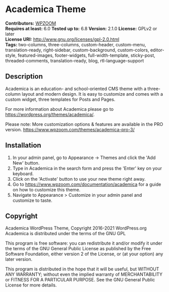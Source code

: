 # Academica Theme
**Contributors:** [WPZOOM](https://profiles.wordpress.org/WPZOOM)  
**Requires at least:** 6.0
**Tested up to:** 6.8
**Version:** 2.1.0
**License:** GPLv2 or later  
**License URI:** http://www.gnu.org/licenses/gpl-2.0.html  
**Tags:** two-columns, three-columns, custom-header, custom-menu, translation-ready, right-sidebar, custom-background, custom-colors, editor-style, featured-images, footer-widgets, full-width-template, sticky-post, threaded-comments, translation-ready, blog, rtl-language-support 

## Description

Academica is an education- and school-oriented CMS theme with a three-column layout and modern design. It is easy to customize and comes with a custom widget, three templates for Posts and Pages.

For more information about Academica please go to https://wordpress.org/themes/academica/.

Please note:
More customization options & features are available in the PRO version.
https://www.wpzoom.com/themes/academica-pro-3/

## Installation

1. In your admin panel, go to Appearance -> Themes and click the 'Add New' button.
2. Type in Academica in the search form and press the 'Enter' key on your keyboard.
3. Click on the 'Activate' button to use your new theme right away.
4. Go to https://www.wpzoom.com/documentation/academica for a guide on how to customize this theme.
5. Navigate to Appearance > Customize in your admin panel and customize to taste.


## Copyright

Academica WordPress Theme, Copyright 2016-2021 WordPress.org
Academica is distributed under the terms of the GNU GPL

This program is free software: you can redistribute it and/or modify
it under the terms of the GNU General Public License as published by
the Free Software Foundation, either version 2 of the License, or
(at your option) any later version.

This program is distributed in the hope that it will be useful,
but WITHOUT ANY WARRANTY; without even the implied warranty of
MERCHANTABILITY or FITNESS FOR A PARTICULAR PURPOSE. See the
GNU General Public License for more details. 
